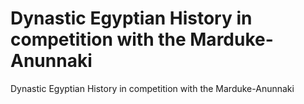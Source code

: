 # Dynastic Egyptian History in competition with the Marduke-Anunnaki

Dynastic Egyptian History in competition with the Marduke-Anunnaki